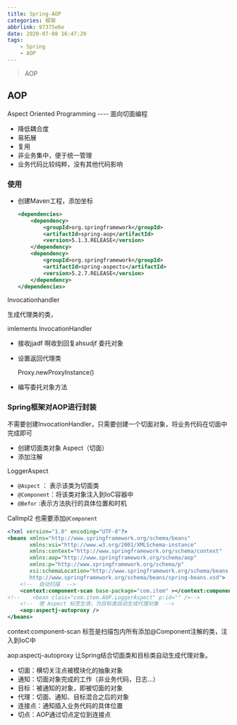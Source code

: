 ```yaml
---
title: Spring-AOP
categories: 框架
abbrlink: 97375e6e
date: 2020-07-08 16:47:29
tags: 
	- Spring
	- AOP
---
```


> AOP

<!-- more -->
## AOP

Aspect Oriented Programming  ---- 面向切面编程

- 降低耦合度
- 易拓展
- 复用
- 非业务集中，便于统一管理
- 业务代码比较纯粹，没有其他代码影响

### 使用

- 创建Maven工程，添加坐标

  ```xml
  <dependencies>
      <dependency>
          <groupId>org.springframework</groupId>
          <artifactId>spring-aop</artifactId>
          <version>5.1.3.RELEASE</version>
      </dependency>
      <dependency>
          <groupId>org.springframework</groupId>
          <artifactId>spring-aspects</artifactId>
          <version>5.2.7.RELEASE</version>
      </dependency>
  </dependencies>
  ```

Invocationhandler

  生成代理类的类，

  imlements InvocationHandler

  - 接收jjadf 啊收到回复ahsudjf 委托对象

  - 设置返回代理类

    Proxy.newProxyInstance()

  - 编写委托对象方法

### Spring框架对AOP进行封装

不需要创建InvocationHandler，只需要创建一个切面对象，将业务代码在切面中完成即可

- 创建切面类对象 Aspect（切面）
- 添加注解

LoggerAspect

- `@Aspect` ： 表示该类为切面类
- `@Component`：将该类对象注入到IoC容器中
- `@Befor` :表示方法执行的具体位置和时机  

CalImpl2 也需要添加`@Component`



```xml
<?xml version="1.0" encoding="UTF-8"?>
<beans xmlns="http://www.springframework.org/schema/beans"
       xmlns:xsi="http://www.w3.org/2001/XMLSchema-instance"
       xmlns:context="http://www.springframework.org/schema/context"
       xmlns:aop="http://www.springframework.org/schema/aop"
       xmlns:p="http://www.springframework.org/schema/p"
       xsi:schemaLocation="http://www.springframework.org/schema/beans
       http://www.springframework.org/schema/beans/spring-beans.xsd">
    <!--  自动扫描  -->
    <context:component-scan base-package="com.item" ></context:component-scan>
<!--    <bean class="com.item.AOP.LoggerAspect" p:id="" />-->
    <!--  使 Aspect 标签生效，为目标类自动生成代理对象  -->
    <aop:aspectj-autoproxy />
</beans>
```

context:component-scan 标签是扫描包内所有添加@Component注解的类，注入到IoC中

aop:aspectj-autoproxy 让Spring结合切面类和目标类自动生成代理对象。

- 切面：横切关注点被模块化的抽象对象
- 通知：切面对象完成的工作（非业务代码，日志...）
- 目标：被通知的对象，即被切面的对象
- 代理：切面、通知、目标混合之后的对象
- 连接点：通知插入业务代码的具体位置
- 切点：AOP通过切点定位到连接点


